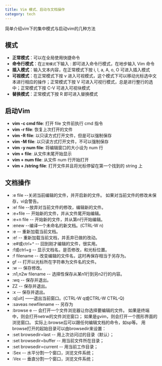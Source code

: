 ```yaml
---
title: Vim 模式、启动与文档操作
category: tech
---
```


简单介绍vim下的集中模式与启动vim的几种方法
<!--more-->

## 模式

- **正常模式**：可以在全局使用快捷命令
- **命令行模式**：在`正常模式`下输入`：`即可进入命令行模式，在地步输入 Vim 命令
- **插入模式**：输入文本内容，在正常模式下按 i, I, a, A, o, O 可进入插入模式
- **可视模式**：在正常模式下按 v 进入可视模式，这个模式下可以移动光标选中文本进行相应的操作；正常模式下按 V 可进入可视行模式，总是进行整行的选中；正常模式下按 C-V 可进入可视块模式
- **替换模式**：正常模式下按 R 即可进入替换模式

## 启动Vim

- **vim -c cmd file**: 打开 file 文件前执行 cmd 指令
- **vim -r file**: 恢复上次打开的文件
- **vim -R file**: 以只读方式打开文件，但是可以强制保存
- **vim -M file**: 以只读方式打开文件，不可以强制保存
- **vim -y num file**: 将编辑窗口的大小设为 num 行
- **vim + file**: 从文件末尾开始显示
- **vim + num file**: 从文件 num 行开始打开
- **vim + /string file**: 打开文件并且将光标停留在第一个找到的 string 上

## 文档操作
- :e file --关闭当前编辑的文件，并开启新的文件。 如果对当前文件的修改未保存，vi会警告。
- :e! file --放弃对当前文件的修改，编辑新的文件。
- :e+file -- 开始新的文件，并从文件尾开始编辑。
- :e+n file -- 开始新的文件，并从第n行开始编辑。
- :enew --编译一个未命名的新文档。(CTRL-W n)
- :e -- 重新加载当前文档。
- :e! -- 重新加载当前文档，并丢弃已做的改动。
- :e#或ctrl+^ -- 回到刚才编辑的文件，很实用。
- :f或ctrl+g -- 显示文档名，是否修改，和光标位置。
- :f filename -- 改变编辑的文件名，这时再保存相当于另存为。
- gf -- 打开以光标所在字符串为文件名的文件。
- :w -- 保存修改。
- :n1,n2w filename -- 选择性保存从某n1行到另n2行的内容。
- :wq -- 保存并退出。
- ZZ -- 保存并退出。
- :x -- 保存并退出。
- :q[uit] ——退出当前窗口。(CTRL-W q或CTRL-W CTRL-Q)
- :saveas newfilename -- 另存为
- :browse e -- 会打开一个文件浏览器让你选择要编辑的文件。 如果是终端中，则会打开netrw的文件浏览窗口； 如果是gvim，则会打开一个图形界面的浏览窗口。 实际上:browse后可以跟任何编辑文档的命令，如sp等。 用browse打开的起始目录可以由browsedir来设置：
- :set browsedir=last -- 用上次访问过的目录（默认）；
- :set browsedir=buffer -- 用当前文件所在目录；
- :set browsedir=current -- 用当前工作目录；
- :Sex -- 水平分割一个窗口，浏览文件系统；
- :Vex -- 垂直分割一个窗口，浏览文件系统；
